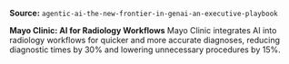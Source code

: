 **Source:** `agentic-ai-the-new-frontier-in-genai-an-executive-playbook`

**Mayo Clinic: AI for Radiology Workflows**
Mayo Clinic integrates AI into radiology workflows for quicker and more accurate diagnoses, reducing diagnostic times by 30% and lowering unnecessary procedures by 15%.
